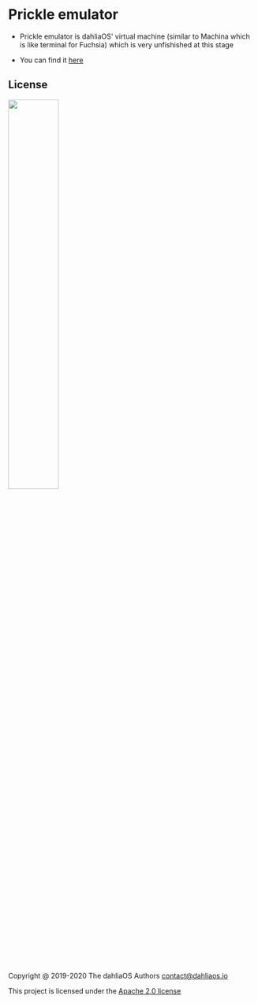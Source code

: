 # Prickle emulator

- Prickle emulator is dahliaOS' virtual machine (similar to Machina which is like terminal for Fuchsia) which is very unfishished at this stage

- You can find it [here](https://github.com/dahlia-os/prickle-emulator)

## License

<p align="left">
  <img width="45%" src="https://github.com/dahlia-os/brand/blob/master/Logo%20SVGs/dahliaOS%20logo%20with%20text%20(drop%20shadow).svg"
</p>

Copyright @ 2019-2020 The dahliaOS Authors contact@dahliaos.io

This project is licensed under the [Apache 2.0 license](../LICENSE)
